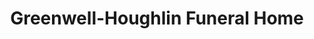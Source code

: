 ---
title: "Greenwell-Houghlin Funeral Home"
url: /taylorsville/greenwell-houghlin-funeral-home/
shop: Bestattungen
---